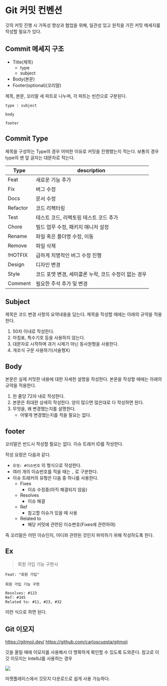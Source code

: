 # Git 커밋 컨벤션

깃의 커밋 진행 시 가독성 향상과 협업을 위해, 일관성 있고 원칙을 가진 커밋 메세지를 작성할 필요가 있다.


## Commit 메세지 구조
* Title(제목)
    * type
    * subject
* Body(본문)
* Footer(optional)(꼬리말)

제목, 본문, 꼬리말 세 파트로 나누며, 각 파트는 빈칸으로 구분된다.

```
type : subject

body

footer
```

## Commit Type

제목을 구성하는 Type의 경우 어떠한 이유로 커밋을 진행했는지 적는다.
보통의 경우 type의 맨 앞 글자는 대문자로 적는다.

| Type | description | 
| -------- | -------- | 
| Feat     | 새로운 기능 추가     | 
| Fix     | 버그 수정     | 
| Docs     | 문서 수정     | 
| Refactor     | 코드 리펙터링    | 
| Test     | 테스트 코드, 리펙토링 테스트 코드 추가     | 
| Chore     | 빌드 업무 수정, 패키지 매니저 설정    | 
| Rename     | 파일 혹은 폴더명 수정, 이동     | 
| Remove     | 파일 삭제     | 
| !HOTFIX     | 급하게 치명적인 버그 수정 진행     | 
| Design     | 디자인 변경     | 
| Style     | 코드 포맷 변경, 세미콜론 누락, 코드 수정이 없는 경우     | 
| Comment     | 필요한 주석 추가 및 변경     | 

## Subject

제목은 코드 변경 사항의 요약내용을 담는다.
제목을 작성할 때에는 아래의 규약을 적용한다.

1. 50자 이내로 작성한다.
2. 마침표, 특수기호 등을 사용하지 않는다.
3. 대문자로 시작하며 과거 시제가 아닌 동사원형을 사용한다.
4. 개조식 구문 사용하기(서술형X)

## Body

본문은 실제 커밋한 내용에 대한 자세한 설명을 작성한다.
본문을 작성할 때에는 아래의 규약을 적용한다.

1. 한 줄당 72자 내로 작성한다.
2. 본문은 최대한 상세히 작성한다. 양이 많으면 많은대로 다 작성하면 된다.
3. 무엇을, 왜 변경했는지를 설명한다.
    * 어떻게 변경했는지를 적을 필요는 없다.

## footer

꼬리말은 반드시 작성할 필요는 없다.
이슈 트래커 ID를 작성한다.

작성 요령은 다음과 같다.

* `유형: #이슈번호` 의 형식으로 작성한다.
* 여러 개의 이슈번호를 적을 때는 `,` 로 구분한다.
* 이슈 트래커의 유형은 다음 중 하나를 사용한다.
    * Fixes
        * 이슈 수정중(아직 해결되지 않음)
    * Resolves
        * 이슈 해결
    * Ref
        * 참고할 이슈가 있을 때 사용
    * Related to 
        * 해당 커밋에 관련된 이슈변호(Fixes에 관련하여)

즉 꼬리말은 어떤 이슈인지, 어디와 관련된 것인지 파악하기 위해 작성하도록 한다.

## Ex

> 회원 가입 기능 구현시

```
Feat: "회원 가입"

회원 가입 기능 구현

Resolves: #123
Ref: #345
Related to: #11, #23, #32
```

이런 식으로 하면 된다.

## Git 이모지
https://gitmoji.dev/
https://github.com/carloscuesta/gitmoji

깃을 올릴 때에 이모지를 사용해서 더 명확하게 확인할 수 있도록 도와준다.
참고로 이 깃 이모지는 IntelliJ를 사용하는 경우

![](https://i.imgur.com/fErrbrR.png)

마켓플레이스에서 깃모지 다운로드로 쉽게 사용 가능하다.

